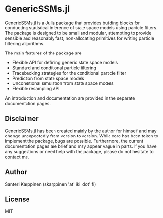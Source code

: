 # GenericSSMs.jl

GenericSSMs.jl is a Julia package that provides building blocks for conducting statistical inference of state space models using particle filters. The package is designed to be small and modular, attempting to provide sensible and reasonably fast, non-allocating primitives for writing particle filtering algorithms.

The main features of the package are:
- Flexible API for defining generic state space models
- Standard and conditional particle filtering
- Tracebacking strategies for the conditional particle filter
- Prediction from state space models
- Unconditional simulation from state space models
- Flexible resampling API

An introduction and documentation are provided in the separate documentation pages. 

## Disclaimer

GenericSSMs.jl has been created mainly by the author for himself and may change unexpectedly from version to version. 
While care has been taken to implement the package, bugs are possible. Furthermore, the current documentation pages are brief and may appear vague in parts. If you have any suggestions or need help with the package, please do not hesitate to contact me.

## Author

Santeri Karppinen (skarppinen 'at' iki 'dot' fi) 

## License

MIT
